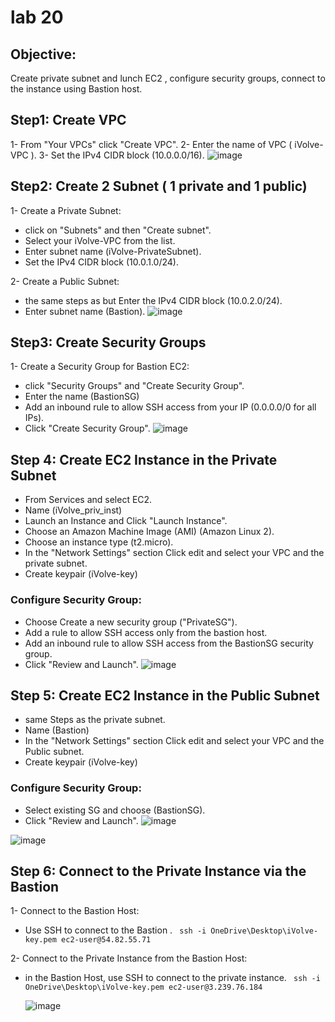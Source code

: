 # lab 20
## Objective:
Create private subnet and lunch EC2 , configure security groups, connect to the instance using Bastion host.

## Step1: Create VPC 
1- From "Your VPCs" click "Create VPC".
2- Enter the name of VPC ( iVolve-VPC ).
3- Set the IPv4 CIDR block (10.0.0.0/16).
 ![image](https://github.com/ramy282/iVolve_OJT/assets/60857262/7c750986-055b-488a-b789-fb029a1bbbe9)

## Step2: Create 2 Subnet ( 1 private and 1 public)
1- Create a Private Subnet:
- click on "Subnets" and then "Create subnet".
- Select your iVolve-VPC from the list.
- Enter subnet name (iVolve-PrivateSubnet).
- Set the IPv4 CIDR block (10.0.1.0/24).
  
2- Create a Public Subnet:
- the same steps as but Enter the IPv4 CIDR block (10.0.2.0/24).
- Enter subnet name (Bastion).
  ![image](https://github.com/ramy282/iVolve_OJT/assets/60857262/0040ae67-9d97-4277-8b3e-ffb2f3aa8298)

## Step3: Create Security Groups
1- Create a Security Group for Bastion EC2:

- click "Security Groups" and "Create Security Group".
- Enter the name (BastionSG)
- Add an inbound rule to allow SSH access from your IP (0.0.0.0/0 for all IPs).
- Click "Create Security Group".
![image](https://github.com/ramy282/iVolve_OJT/assets/60857262/5f1312eb-b3c1-4dda-a740-db4e7483f0c5)

## Step 4: Create EC2 Instance in the Private Subnet
- From Services and select EC2.
-  Name (iVolve_priv_inst)
- Launch an Instance and Click "Launch Instance".
- Choose an Amazon Machine Image (AMI) (Amazon Linux 2).
- Choose an instance type (t2.micro).
- In the "Network Settings" section Click edit and select your VPC and the private subnet.
- Create keypair (iVolve-key)
### Configure Security Group:
- Choose Create a new security group ("PrivateSG").
- Add a rule to allow SSH access only from the bastion host.
- Add an inbound rule to allow SSH access from the BastionSG security group.
- Click "Review and Launch".
![image](https://github.com/ramy282/iVolve_OJT/assets/60857262/e2a399f2-0d80-4f0a-b356-bc7b59040444)

## Step 5: Create EC2 Instance in the Public Subnet
- same Steps as the private subnet.
- Name (Bastion)
- In the "Network Settings" section Click edit and select your VPC and the  Public subnet.
- Create keypair (iVolve-key)
### Configure Security Group:
- Select existing SG and choose (BastionSG).
- Click "Review and Launch".
 ![image](https://github.com/ramy282/iVolve_OJT/assets/60857262/2b81f2bb-ba53-43d3-ba7c-1a64842d6e7a)

![image](https://github.com/ramy282/iVolve_OJT/assets/60857262/4d4e9148-fcee-4194-8d79-b319c8aa820a)

## Step 6: Connect to the Private Instance via the Bastion
1- Connect to the Bastion Host:
- Use SSH to connect to the Bastion . ` ssh -i OneDrive\Desktop\iVolve-key.pem ec2-user@54.82.55.71`
  
2- Connect to the Private Instance from the Bastion Host:
- in the Bastion Host, use SSH to connect to the private instance. ` ssh -i OneDrive\Desktop\iVolve-key.pem ec2-user@3.239.76.184`
  
  ![image](https://github.com/ramy282/iVolve_OJT/assets/60857262/3fbd65ab-1ea9-4fc6-b405-6d8fb6df52b0)

